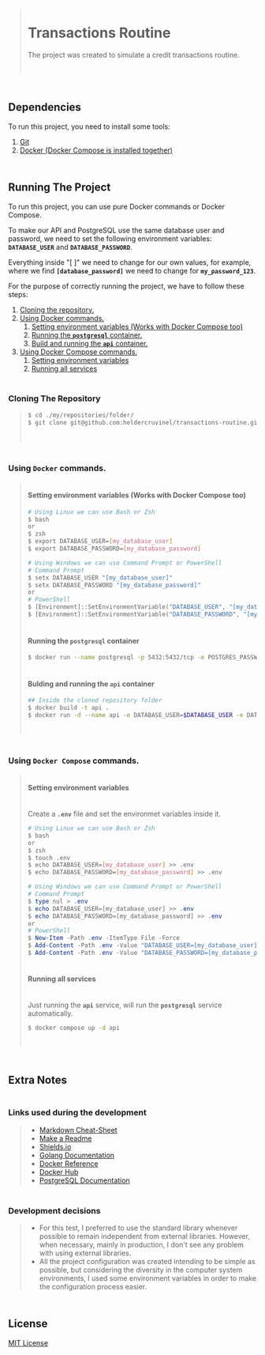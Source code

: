 
> # </br>Transactions Routine</br>
>
> The project was created to simulate a credit transactions routine.
>
> </br>

## </br>Dependencies

To run this project, you need to install some tools:

1. [Git](https://git-scm.com/downloads)
2. [Docker (Docker Compose is installed together)](https://docs.docker.com/get-started/get-docker/)

## </br>Running The Project

To run this project, you can use pure Docker commands or Docker Compose.

To make our API and PostgreSQL use the same database user and password, we need to set the following environment variables: **`DATABASE_USER`** and **`DATABASE_PASSWORD`**.

Everything inside "[ ]" we need to change for our own values, for example, where we find **`[database_password]`** we need to change for **`my_password_123`**.

For the purpose of correctly running the project, we have to follow these steps:

1. [Cloning the repository.](#clonning-repository)
2. [Using Docker commands.](#docker)
    1. [Setting environment variables (Works with Docker Compose too)](#env-docker)
    2. [Running the **`postgresql`** container.](#postgresql-container)
    3. [Build and running the **`api`** container.](#api-container)
3. [Using Docker Compose commands.](#docker-compose)
    1. [Setting environment variables](#env-docker-compose)
    2. [Running all services](#services)


<h3 id="clonning-repository"></br>Cloning The Repository</h3>

>
> ```bash
> $ cd ./my/repositories/folder/
> $ git clone git@github.com:heldercruvinel/transactions-routine.git && cd ./transactions-routine
> ```
>
> </br>

<h3 id="docker"></br>Using <bold><code>Docker</code></bold> commands.</h3>

>
> <h4 id="env-docker"></br>Setting environment variables (Works with Docker Compose too)</h4>
>
> ```bash
> # Using Linux we can use Bash or Zsh
> $ bash
> or
> $ zsh
> $ export DATABASE_USER=[my_database_user]
> $ export DATABASE_PASSWORD=[my_database_password]
> ```
> 
> ```powershell
> # Using Windows we can use Command Prompt or PowerShell
> # Command Prompt
> $ setx DATABASE_USER "[my_database_user]"
> $ setx DATABASE_PASSWORD "[my_database_password]"
> or
> # PowerShell
> $ [Environment]::SetEnvironmentVariable("DATABASE_USER", "[my_database_user]", "User")
> $ [Environment]::SetEnvironmentVariable("DATABASE_PASSWORD", "[my_database_password]", "User")
> ```
>
> <h4 id="postgresql-container"></br>Running the <bold><code>postgresql</code></bold> container</h4>
> 
> ```bash
> $ docker run --name postgresql -p 5432:5432/tcp -e POSTGRES_PASSWORD=$DATABASE_PASSWORD -e POSTGRES_USER=$DATABASE_USER -d postgres:18.0-alpine3.22
> ```
>
> <h4 id="api-container"></br>Bulding and running the <bold><code>api</code></bold> container</h4>
>
> ```bash
> ## Inside the cloned repository folder
> $ docker build -t api .
> $ docker run -d --name api -e DATABASE_USER=$DATABASE_USER -e DATABASE_PASSWORD=$DATABASE_PASSWORD -p 8080:8080/tcp -it api
> ```
>
> </br>

<h3 id="docker-compose"></br>Using <bold><code>Docker Compose</code></bold> commands.</h3>

>
> <h4 id="env-docker-compose"></br>Setting environment variables</h4>
>
> </br>Create a **`.env`** file and set the environmet variables inside it.
> 
> ```bash
> # Using Linux we can use Bash or Zsh
> $ bash
> or
> $ zsh
> $ touch .env
> $ echo DATABASE_USER=[my_database_user] >> .env
> $ echo DATABASE_PASSWORD=[my_database_password] >> .env 
>
> ```
> 
> ```powershell
> # Using Windows we can use Command Prompt or PowerShell
> # Command Prompt
> $ type nul > .env
> $ echo DATABASE_USER=[my_database_user] >> .env
> $ echo DATABASE_PASSWORD=[my_database_password] >> .env
> or
> # PowerShell
> $ New-Item -Path .env -ItemType File -Force
> $ Add-Content -Path .env -Value "DATABASE_USER=[my_database_user]"
> $ Add-Content -Path .env -Value "DATABASE_PASSWORD=[my_database_password]"
> ```
>
> <h4 id="services"></br>Running all services</h4>
>
> </br>Just running the **`api`** service, will run the **`postgresql`** service automatically.
> 
> ```bash
> $ docker compose up -d api
> ```
> 
> </br>

## </br>Extra Notes

### </br>Links used during the development

> - [Markdown Cheat-Sheet](https://www.markdownguide.org/cheat-sheet/)
> - [Make a Readme](https://www.makeareadme.com/)
> - [Shields.io](https://shields.io/)
> - [Golang Documentation](https://go.dev/doc/)
> - [Docker Reference](https://docs.docker.com/reference/)
> - [Docker Hub](https://hub.docker.com)
> - [PostgreSQL Documentation](https://www.postgresql.org/docs/)


### </br>Development decisions

> - For this test, I preferred to use the standard library whenever possible to remain independent from external libraries. However, when necessary, mainly in production, I don't see any problem with using external libraries.
> - All the project configuration was created intending to be simple as possible, but considering the diversity in the computer system environments, I used some environment variables in order to make the configuration process easier.

## </br>License

[MIT License](https://choosealicense.com/licenses/mit/)